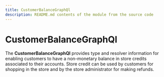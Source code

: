 ```yaml
---
title: CustomerBalanceGraphQl
description: README.md contents of the module from the source code
---
```


# CustomerBalanceGraphQl

The **CustomerBalanceGraphQl** provides type and resolver information for enabling customers to have a non-monetary balance in store credits associated to their accounts.
Store credit can be used by customers for shopping in the store and by the store administrator for making refunds.

